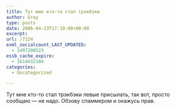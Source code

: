 ```yaml
---
title: Тут мне кто-то стал трэкбэки
author: Gray
type: posts
date: 2006-04-23T17:10:08+00:00
excerpt:
url: /7224
esml_socialcount_LAST_UPDATED:
  - 1497200523
essb_cache_expire:
  - 1614432104
categories:
  - Uncategorized

---
```








Тут мне кто-то стал трэкбэки левые присылать, так вот, просто сообщаю &#8212; не надо. Обзову спаммером и окажусь прав.